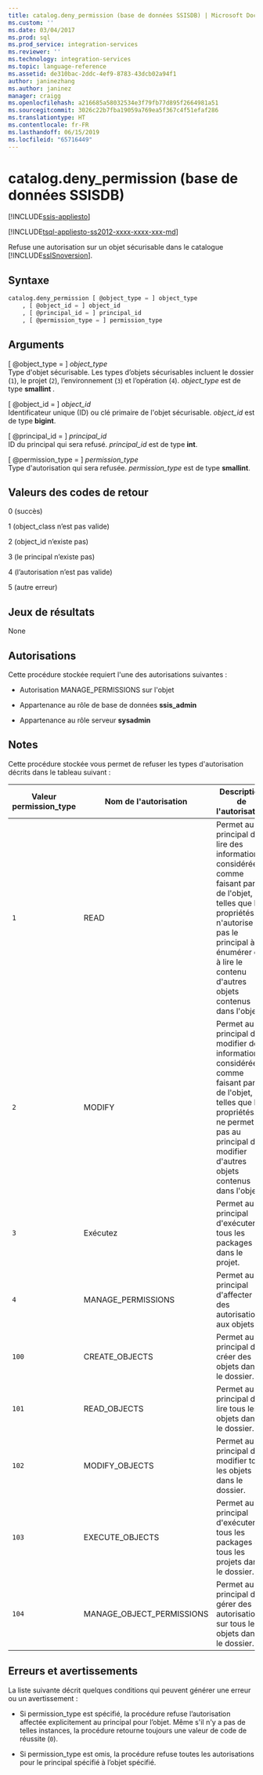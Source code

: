 ```yaml
---
title: catalog.deny_permission (base de données SSISDB) | Microsoft Docs
ms.custom: ''
ms.date: 03/04/2017
ms.prod: sql
ms.prod_service: integration-services
ms.reviewer: ''
ms.technology: integration-services
ms.topic: language-reference
ms.assetid: de310bac-2ddc-4ef9-8783-43dcb02a94f1
author: janinezhang
ms.author: janinez
manager: craigg
ms.openlocfilehash: a216685a58032534e3f79fb77d895f2664981a51
ms.sourcegitcommit: 3026c22b7fba19059a769ea5f367c4f51efaf286
ms.translationtype: HT
ms.contentlocale: fr-FR
ms.lasthandoff: 06/15/2019
ms.locfileid: "65716449"
---
```

# <a name="catalogdenypermission-ssisdb-database"></a>catalog.deny_permission (base de données SSISDB)

[!INCLUDE[ssis-appliesto](../../includes/ssis-appliesto-ssvrpluslinux-asdb-asdw-xxx.md)]


[!INCLUDE[tsql-appliesto-ss2012-xxxx-xxxx-xxx-md](../../includes/tsql-appliesto-ss2012-xxxx-xxxx-xxx-md.md)]

  Refuse une autorisation sur un objet sécurisable dans le catalogue [!INCLUDE[ssISnoversion](../../includes/ssisnoversion-md.md)].  
  
## <a name="syntax"></a>Syntaxe  
  
```sql
catalog.deny_permission [ @object_type = ] object_type  
    , [ @object_id = ] object_id  
    , [ @principal_id = ] principal_id  
    , [ @permission_type = ] permission_type  
```  
  
## <a name="arguments"></a>Arguments  
 [ @object_type = ] *object_type*  
 Type d'objet sécurisable. Les types d’objets sécurisables incluent le dossier (`1`), le projet (`2`), l’environnement (`3`) et l’opération (`4`). *object_type* est de type **smallint** _._  
  
 [ @object_id = ] *object_id*  
 Identificateur unique (ID) ou clé primaire de l'objet sécurisable. *object_id* est de type **bigint**.  
  
 [ @principal_id = ] *principal_id*  
 ID du principal qui sera refusé. *principal_id* est de type **int**.  
  
 [ @permission_type = ] *permission_type*  
 Type d'autorisation qui sera refusée. *permission_type* est de type **smallint**.  
  
## <a name="return-code-values"></a>Valeurs des codes de retour  
 0 (succès)  
  
 1 (object_class n’est pas valide)  
  
 2 (object_id n’existe pas)  
  
 3 (le principal n’existe pas)  
  
 4 (l’autorisation n’est pas valide)  
  
 5 (autre erreur)  
  
## <a name="result-sets"></a>Jeux de résultats  
 None  
  
## <a name="permissions"></a>Autorisations  
 Cette procédure stockée requiert l'une des autorisations suivantes :  
  
-   Autorisation MANAGE_PERMISSIONS sur l'objet  
  
-   Appartenance au rôle de base de données **ssis_admin**  
  
-   Appartenance au rôle serveur **sysadmin**  
  
## <a name="remarks"></a>Notes  
 Cette procédure stockée vous permet de refuser les types d'autorisation décrits dans le tableau suivant :  
  
|Valeur permission_type|Nom de l'autorisation|Description de l'autorisation|Types d'objet applicables|  
|----------------------------|---------------------|----------------------------|-----------------------------|  
|`1`|READ|Permet au principal de lire des informations considérées comme faisant partie de l'objet, telles que les propriétés. Il n'autorise pas le principal à énumérer ou à lire le contenu d'autres objets contenus dans l'objet.|Dossier, projet, environnement, opération|  
|`2`|MODIFY|Permet au principal de modifier des informations considérées comme faisant partie de l'objet, telles que les propriétés. Il ne permet pas au principal de modifier d'autres objets contenus dans l'objet.|Dossier, projet, environnement, opération|  
|`3`|Exécutez|Permet au principal d'exécuter tous les packages dans le projet.|Projet|  
|`4`|MANAGE_PERMISSIONS|Permet au principal d'affecter des autorisations aux objets.|Dossier, projet, environnement, opération|  
|`100`|CREATE_OBJECTS|Permet au principal de créer des objets dans le dossier.|Dossier|  
|`101`|READ_OBJECTS|Permet au principal de lire tous les objets dans le dossier.|Dossier|  
|`102`|MODIFY_OBJECTS|Permet au principal de modifier tous les objets dans le dossier.|Dossier|  
|`103`|EXECUTE_OBJECTS|Permet au principal d'exécuter tous les packages de tous les projets dans le dossier.|Dossier|  
|`104`|MANAGE_OBJECT_PERMISSIONS|Permet au principal de gérer des autorisations sur tous les objets dans le dossier.|Dossier|  
  
## <a name="errors-and-warnings"></a>Erreurs et avertissements  
 La liste suivante décrit quelques conditions qui peuvent générer une erreur ou un avertissement :  
  
-   Si permission_type est spécifié, la procédure refuse l’autorisation affectée explicitement au principal pour l’objet. Même s'il n'y a pas de telles instances, la procédure retourne toujours une valeur de code de réussite (`0`).  
  
-   Si permission_type est omis, la procédure refuse toutes les autorisations pour le principal spécifié à l’objet spécifié.  
  
  
